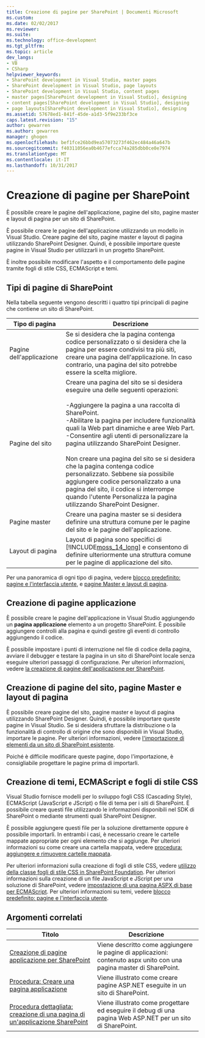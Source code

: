 ```yaml
---
title: Creazione di pagine per SharePoint | Documenti Microsoft
ms.custom: 
ms.date: 02/02/2017
ms.reviewer: 
ms.suite: 
ms.technology: office-development
ms.tgt_pltfrm: 
ms.topic: article
dev_langs:
- VB
- CSharp
helpviewer_keywords:
- SharePoint development in Visual Studio, master pages
- SharePoint development in Visual Studio, page layouts
- SharePoint development in Visual Studio, content pages
- master pages[SharePoint development in Visual Studio], designing
- content pages[SharePoint development in Visual Studio], designing
- page layouts[SharePoint development in Visual Studio], designing
ms.assetid: 57678ed1-841f-45de-a1d3-5f9e233bf3ce
caps.latest.revision: "15"
author: gewarren
ms.author: gewarren
manager: ghogen
ms.openlocfilehash: bef1fce26bbd9ea57073273f462ec484a46a647b
ms.sourcegitcommit: f40311056ea0b4677efcca74a285dbb0ce0e7974
ms.translationtype: MT
ms.contentlocale: it-IT
ms.lasthandoff: 10/31/2017
---
```

# <a name="creating-pages-for-sharepoint"></a>Creazione di pagine per SharePoint
  È possibile creare le pagine dell'applicazione, pagine del sito, pagine master e layout di pagina per un sito di SharePoint.  
  
 È possibile creare le pagine dell'applicazione utilizzando un modello in Visual Studio. Creare pagine del sito, pagine master e layout di pagina utilizzando SharePoint Designer. Quindi, è possibile importare queste pagine in Visual Studio per utilizzarli in un progetto SharePoint.  
  
 È inoltre possibile modificare l'aspetto e il comportamento delle pagine tramite fogli di stile CSS, ECMAScript e temi.  
  
## <a name="types-of-sharepoint-pages"></a>Tipi di pagine di SharePoint  
 Nella tabella seguente vengono descritti i quattro tipi principali di pagine che contiene un sito di SharePoint.  
  
|Tipo di pagina|Descrizione|  
|---------------|-----------------|  
|Pagine dell'applicazione|Se si desidera che la pagina contenga codice personalizzato o si desidera che la pagina per essere condivisi tra più siti, creare una pagina dell'applicazione. In caso contrario, una pagina del sito potrebbe essere la scelta migliore.|  
|Pagine del sito|Creare una pagina del sito se si desidera eseguire una delle seguenti operazioni:<br /><br /> -Aggiungere la pagina a una raccolta di SharePoint.<br />-Abilitare la pagina per includere funzionalità quali la Web part dinamiche e aree Web Part.<br />-Consentire agli utenti di personalizzare la pagina utilizzando SharePoint Designer.<br /><br /> Non creare una pagina del sito se si desidera che la pagina contenga codice personalizzato. Sebbene sia possibile aggiungere codice personalizzato a una pagina del sito, il codice si interrompe quando l'utente Personalizza la pagina utilizzando SharePoint Designer.|  
|Pagine master|Creare una pagina master se si desidera definire una struttura comune per le pagine del sito e le pagine dell'applicazione.|  
|Layout di pagina|Layout di pagina sono specifici di [!INCLUDE[moss_14_long](../sharepoint/includes/moss-14-long-md.md)] e consentono di definire ulteriormente una struttura comune per le pagine di applicazione del sito.|  
  
 Per una panoramica di ogni tipo di pagina, vedere [blocco predefinito: pagine e l'interfaccia utente](http://go.microsoft.com/fwlink/?LinkID=182095), e [pagine Master e layout di pagina](http://go.microsoft.com/fwlink/?LinkID=182096).  
  
## <a name="creating-application-pages"></a>Creazione di pagine applicazione  
 È possibile creare le pagine dell'applicazione in Visual Studio aggiungendo un **pagina applicazione** elemento a un progetto SharePoint. È possibile aggiungere controlli alla pagina e quindi gestire gli eventi di controllo aggiungendo il codice.  
  
 È possibile impostare i punti di interruzione nel file di codice della pagina, avviare il debugger e testare la pagina in un sito di SharePoint locale senza eseguire ulteriori passaggi di configurazione. Per ulteriori informazioni, vedere [la creazione di pagine dell'applicazione per SharePoint](../sharepoint/creating-application-pages-for-sharepoint.md).  
  
## <a name="creating-site-pages-master-pages-and-page-layouts"></a>Creazione di pagine del sito, pagine Master e layout di pagina  
 È possibile creare pagine del sito, pagine master e layout di pagina utilizzando SharePoint Designer. Quindi, è possibile importare queste pagine in Visual Studio. Se si desidera sfruttare la distribuzione o la funzionalità di controllo di origine che sono disponibili in Visual Studio, importare le pagine. Per ulteriori informazioni, vedere [l'importazione di elementi da un sito di SharePoint esistente](../sharepoint/importing-items-from-an-existing-sharepoint-site.md).  
  
 Poiché è difficile modificare queste pagine, dopo l'importazione, è consigliabile progettare le pagine prima di importarli.  
  
## <a name="creating-cascading-style-sheets-ecmascript-and-themes"></a>Creazione di temi, ECMAScript e fogli di stile CSS  
 Visual Studio fornisce modelli per lo sviluppo fogli CSS (Cascading Style), ECMAScript (JavaScript e JScript) o file di tema per i siti di SharePoint. È possibile creare questi file utilizzando le informazioni disponibili nel SDK di SharePoint o mediante strumenti quali SharePoint Designer.  
  
 È possibile aggiungere questi file per la soluzione direttamente oppure è possibile importarli. In entrambi i casi, è necessario creare le cartelle mappate appropriate per ogni elemento che si aggiunge. Per ulteriori informazioni su come creare una cartella mappata, vedere [procedura: aggiungere e rimuovere cartelle mappata](../sharepoint/how-to-add-and-remove-mapped-folders.md).  
  
 Per ulteriori informazioni sulla creazione di fogli di stile CSS, vedere [utilizzo della classe fogli di stile CSS in SharePoint Foundation](http://go.microsoft.com/fwlink/?LinkID=182098). Per ulteriori informazioni sulla creazione di un file JavaScript e JScript per una soluzione di SharePoint, vedere [impostazione di una pagina ASPX di base per ECMAScript](http://go.microsoft.com/fwlink/?LinkID=182099). Per ulteriori informazioni su temi, vedere [blocco predefinito: pagine e l'interfaccia utente](http://go.microsoft.com/fwlink/?LinkID=182095).  
  
## <a name="related-topics"></a>Argomenti correlati  
  
|Titolo|Descrizione|  
|-----------|-----------------|  
|[Creazione di pagine applicazione per SharePoint](../sharepoint/creating-application-pages-for-sharepoint.md)|Viene descritto come aggiungere le pagine di applicazioni: contenuto aspx unito con una pagina master di SharePoint.|  
|[Procedura: Creare una pagina applicazione](../sharepoint/how-to-create-an-application-page.md)|Viene illustrato come creare pagine ASP.NET eseguite in un sito di SharePoint.|  
|[Procedura dettagliata: creazione di una pagina di un'applicazione SharePoint](../sharepoint/walkthrough-creating-a-sharepoint-application-page.md)|Viene illustrato come progettare ed eseguire il debug di una pagina Web ASP.NET per un sito di SharePoint.|  
  
  